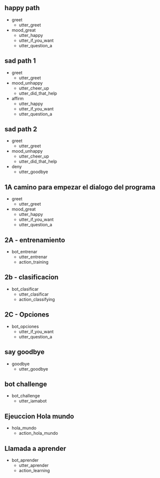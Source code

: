 ## happy path
* greet
  - utter_greet
* mood_great
  - utter_happy
  - utter_if_you_want
  - utter_question_a
  
## sad path 1
* greet
  - utter_greet
* mood_unhappy
  - utter_cheer_up
  - utter_did_that_help
* affirm
  - utter_happy
  - utter_if_you_want
  - utter_question_a

## sad path 2
* greet
  - utter_greet
* mood_unhappy
  - utter_cheer_up
  - utter_did_that_help
* deny
  - utter_goodbye


## 1A camino para empezar el dialogo del programa 
* greet
  - utter_greet
* mood_great
  - utter_happy
  - utter_if_you_want
  - utter_question_a
  
  
## 2A - entrenamiento
* bot_entrenar
  - utter_entrenar
  - action_training

## 2b - clasificacion
* bot_clasificar
  - utter_clasificar
  - action_classifying

## 2C - Opciones 

* bot_opciones
  - utter_if_you_want
  - utter_question_a    


## say goodbye
* goodbye
  - utter_goodbye
  

## bot challenge
* bot_challenge
  - utter_iamabot

## Ejeuccion Hola mundo
* hola_mundo
  - action_hola_mundo
  
## Llamada a aprender 
* bot_aprender
  - utter_aprender
  - action_learning 